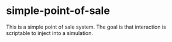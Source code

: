# simple-point-of-sale
This is a simple point of sale system. The goal is that interaction is scriptable to inject into a simulation.
